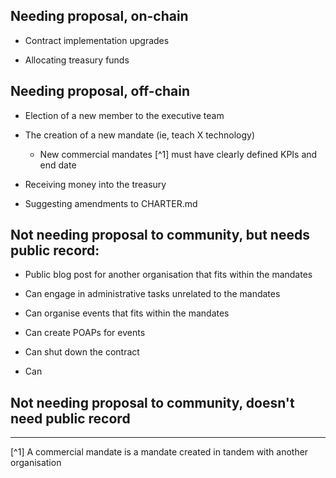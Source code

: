 
## Needing proposal, on-chain

- Contract implementation upgrades

- Allocating treasury funds

## Needing proposal, off-chain

- Election of a new member to the executive team

- The creation of a new mandate (ie, teach X technology)

	- New commercial mandates [^1] must have clearly defined
	KPIs and end date

- Receiving money into the treasury

- Suggesting amendments to CHARTER.md

## Not needing proposal to community, but needs public record:

- Public blog post for another organisation that fits within the
mandates

- Can engage in administrative tasks unrelated to the mandates

- Can organise events that fits within the mandates

- Can create POAPs for events

- Can shut down the contract

- Can

## Not needing proposal to community, doesn't need public record

---

[^1] A commercial mandate is a mandate created in tandem with another
organisation
